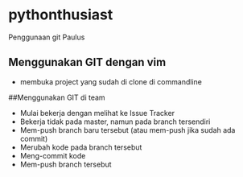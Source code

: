 # pythonthusiast
Penggunaan git
Paulus

## Menggunakan GIT dengan vim
- membuka project yang sudah di clone di commandline

##Menggunakan GIT di team
- Mulai bekerja dengan melihat ke Issue Tracker
- Bekerja tidak pada master, namun pada branch tersendiri
- Mem-push branch baru tersebut (atau mem-push jika sudah ada commit)
- Merubah kode pada branch tersebut
- Meng-commit kode
- Mem-push branch tersebut
